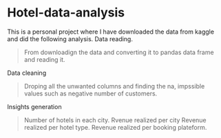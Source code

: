 # Hotel-data-analysis 

This is a personal project where I have downloaded the data from kaggle and did the following analysis. 
Data reading. 

> From downloadign the data and converting it to pandas data frame and reading it. 

Data cleaning 

> Droping all the unwanted columns and finding the na, impssible values such as negative number of customers. 

Insights generation

> Number of hotels in each city.
> Rvenue realized per city
> Revenue realized per hotel type.
> Revenue realized per booking plateform. 
